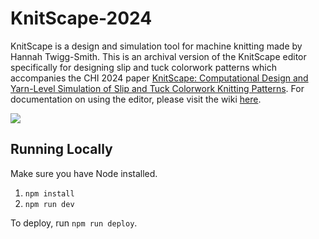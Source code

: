 # KnitScape-2024

KnitScape is a design and simulation tool for machine knitting made by Hannah
Twigg-Smith. This is an archival version of the KnitScape editor specifically
for designing slip and tuck colorwork patterns which accompanies the CHI 2024
paper
[KnitScape: Computational Design and Yarn-Level Simulation of Slip and Tuck Colorwork Knitting Patterns](https://dl.acm.org/doi/10.1145/3613904.3642799).
For documentation on using the editor, please visit the wiki
[here](https://github.com/machineagency/knitscape-2024/wiki).

![](assets/images/hexQuilt.gif)

## Running Locally

Make sure you have Node installed.

1. `npm install`
2. `npm run dev`

To deploy, run `npm run deploy`.
